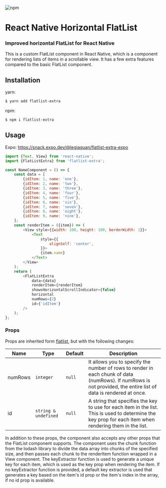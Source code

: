 ![npm](https://img.shields.io/npm/v/flatlist-extra)

# React Native Horizontal FlatList

<h3>Improved horizontal FlatList for React Native</h3>

This is a custom FlatList component in React Native, which is a component for rendering lists of items in a scrollable view. It has a few extra features compared to the basic FlatList component.

## Installation

yarn:

```bash
$ yarn add flatlist-extra
```

npm:

```bash
$ npm i flatlist-extra
```

## Usage

Expo: https://snack.expo.dev/@legiaquan/flatlist-extra-expo

```js
import {Text, View} from 'react-native';
import {FlatListExtra} from 'flatlist-extra';

const NameComponent = () => {
    const data = [
        {idItem: 1, name: 'one'},
        {idItem: 2, name: 'two'},
        {idItem: 3, name: 'three'},
        {idItem: 4, name: 'four'},
        {idItem: 5, name: 'five'},
        {idItem: 6, name: 'six'},
        {idItem: 7, name: 'seven'},
        {idItem: 8, name: 'eight'},
        {idItem: 9, name: 'nine'},
    ];
    const renderItem = ({item}) => (
        <View style={{width: 100, height: 100, borderWidth: 1}}>
            <Text
                style={{
                    alignSelf: 'center',
                }}>
                {item.name}
            </Text>
        </View>
    );
    return (
        <FlatListExtra
            data={data}
            renderItem={renderItem}
            showsHorizontalScrollIndicator={false}
            horizontal
            numRows={2}
            id={'idItem'}
        />
    );
};
```

### Props

Props are inherited form [flatlist](https://reactnative.dev/docs/flatlist), but with the following changes:

| Name    | Type                 | Default | Description                                                                                                                                                     |
| ------- | -------------------- | ------- | --------------------------------------------------------------------------------------------------------------------------------------------------------------- |
| numRows | `integer`            | `null`  | It allows you to specify the number of rows to render in each chunk of data (numRows). If numRows is not provided, the entire list of data is rendered at once. |
| id      | `string & undefined` | `null`  | A string that specifies the key to use for each item in the list. This is used to determine the key prop for each item when rendering them in the list.         |

In addition to these props, the component also accepts any other props that the FlatList component supports. The component uses the chunk function from the lodash library to divide the data array into chunks of the specified size, and then passes each chunk to the renderItem function wrapped in a View component. The keyExtractor function is used to generate a unique key for each item, which is used as the key prop when rendering the item. If no keyExtractor function is provided, a default key extractor is used that generates a key based on the item's id prop or the item's index in the array, if no id prop is available.
